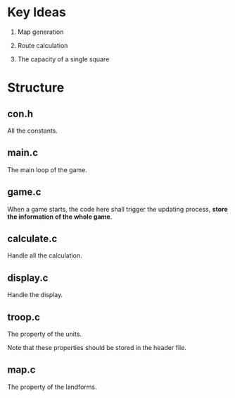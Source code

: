 # Key Ideas

1. Map generation

2. Route calculation

3. The capacity of a single square

# Structure 

## con.h 

All the constants.

## main.c

The main loop of the game.

## game.c

When a game starts, the code here shall trigger the updating process, **store the information of the whole game**. 

## calculate.c

Handle all the calculation.

## display.c

Handle the display.

## troop.c

The property of the units.

Note that these properties should be stored in the header file. 

## map.c

The property of the landforms.


